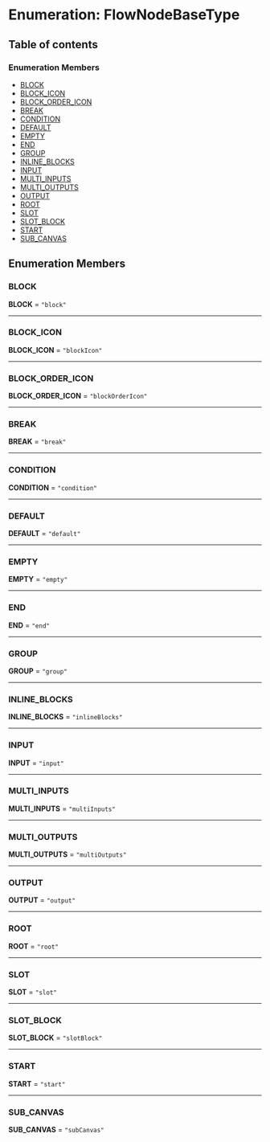 # Enumeration: FlowNodeBaseType

## Table of contents

### Enumeration Members

* [BLOCK](/auto-docs/free-layout-editor/enums/FlowNodeBaseType.md#block)
* [BLOCK\_ICON](/auto-docs/free-layout-editor/enums/FlowNodeBaseType.md#block_icon)
* [BLOCK\_ORDER\_ICON](/auto-docs/free-layout-editor/enums/FlowNodeBaseType.md#block_order_icon)
* [BREAK](/auto-docs/free-layout-editor/enums/FlowNodeBaseType.md#break)
* [CONDITION](/auto-docs/free-layout-editor/enums/FlowNodeBaseType.md#condition)
* [DEFAULT](/auto-docs/free-layout-editor/enums/FlowNodeBaseType.md#default)
* [EMPTY](/auto-docs/free-layout-editor/enums/FlowNodeBaseType.md#empty)
* [END](/auto-docs/free-layout-editor/enums/FlowNodeBaseType.md#end)
* [GROUP](/auto-docs/free-layout-editor/enums/FlowNodeBaseType.md#group)
* [INLINE\_BLOCKS](/auto-docs/free-layout-editor/enums/FlowNodeBaseType.md#inline_blocks)
* [INPUT](/auto-docs/free-layout-editor/enums/FlowNodeBaseType.md#input)
* [MULTI\_INPUTS](/auto-docs/free-layout-editor/enums/FlowNodeBaseType.md#multi_inputs)
* [MULTI\_OUTPUTS](/auto-docs/free-layout-editor/enums/FlowNodeBaseType.md#multi_outputs)
* [OUTPUT](/auto-docs/free-layout-editor/enums/FlowNodeBaseType.md#output)
* [ROOT](/auto-docs/free-layout-editor/enums/FlowNodeBaseType.md#root)
* [SLOT](/auto-docs/free-layout-editor/enums/FlowNodeBaseType.md#slot)
* [SLOT\_BLOCK](/auto-docs/free-layout-editor/enums/FlowNodeBaseType.md#slot_block)
* [START](/auto-docs/free-layout-editor/enums/FlowNodeBaseType.md#start)
* [SUB\_CANVAS](/auto-docs/free-layout-editor/enums/FlowNodeBaseType.md#sub_canvas)

## Enumeration Members

### BLOCK

**BLOCK** = `"block"`

***

### BLOCK\_ICON

**BLOCK\_ICON** = `"blockIcon"`

***

### BLOCK\_ORDER\_ICON

**BLOCK\_ORDER\_ICON** = `"blockOrderIcon"`

***

### BREAK

**BREAK** = `"break"`

***

### CONDITION

**CONDITION** = `"condition"`

***

### DEFAULT

**DEFAULT** = `"default"`

***

### EMPTY

**EMPTY** = `"empty"`

***

### END

**END** = `"end"`

***

### GROUP

**GROUP** = `"group"`

***

### INLINE\_BLOCKS

**INLINE\_BLOCKS** = `"inlineBlocks"`

***

### INPUT

**INPUT** = `"input"`

***

### MULTI\_INPUTS

**MULTI\_INPUTS** = `"multiInputs"`

***

### MULTI\_OUTPUTS

**MULTI\_OUTPUTS** = `"multiOutputs"`

***

### OUTPUT

**OUTPUT** = `"output"`

***

### ROOT

**ROOT** = `"root"`

***

### SLOT

**SLOT** = `"slot"`

***

### SLOT\_BLOCK

**SLOT\_BLOCK** = `"slotBlock"`

***

### START

**START** = `"start"`

***

### SUB\_CANVAS

**SUB\_CANVAS** = `"subCanvas"`
